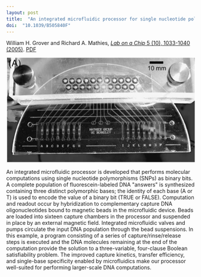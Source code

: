 ```yaml
---
layout: post
title:  "An integrated microfluidic processor for single nucleotide polymorphism-based DNA computing"
doi:  "10.1039/B505840F"
---
```


William H. Grover and Richard A. Mathies, [*Lab on a Chip* 5 (10), 1033-1040 (2005)](http://pubs.rsc.org/en/content/articlelanding/2005/lc/b505840f/unauth).  [PDF](/assets/microfluidic-processor.pdf)

<img src="/assets/microfluidic-processor.png">

An integrated microfluidic processor is developed that performs molecular computations using single nucleotide polymorphisms (SNPs) as binary bits. A complete population of fluorescein-labeled DNA "answers" is synthesized containing three distinct polymorphic bases; the identity of each base (A or T) is used to encode the value of a binary bit (TRUE or FALSE). Computation and readout occur by hybridization to complementary capture DNA oligonucleotides bound to magnetic beads in the microfluidic device. Beads are loaded into sixteen capture chambers in the processor and suspended in place by an external magnetic field. Integrated microfluidic valves and pumps circulate the input DNA population through the bead suspensions. In this example, a program consisting of a series of capture/rinse/release steps is executed and the DNA molecules remaining at the end of the computation provide the solution to a three-variable, four-clause Boolean satisfiability problem. The improved capture kinetics, transfer efficiency, and single-base specificity enabled by microfluidics make our processor well-suited for performing larger-scale DNA computations.
